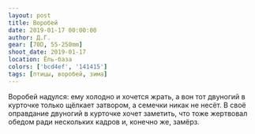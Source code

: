 ```yaml
---
layout: post
title: Воробей
date: 2019-01-17 00:00:00
author: Д.Г.
gear: [70D, 55-250mm]
shoot_date: 2019-01-17
location: Ёль-база
colors: ['bcd4ef', '141415']
tags: [птицы, воробей, зима]
---
```

Воробей надулся: ему холодно и хочется жрать, а вон тот двуногий в курточке только щёлкает затвором, а семечки никак не несёт. В своё оправдание двуногий в курточке хочет заметить, что тоже жертвовал обедом ради нескольких кадров и, конечно же, замёрз.
